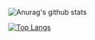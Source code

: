![Anurag's github stats](https://github-readme-stats.vercel.app/api?username=matheus-reyes&show_icons=true&theme=radical)

[![Top Langs](https://github-readme-stats.vercel.app/api/top-langs/?username=matheus-reyes&show_icons=true&theme=radical&layout=compact&langs_count=10)](https://github.com/anuraghazra/github-readme-stats)

<!-- Credits: https://github.com/anuraghazra/github-readme-stats -->
